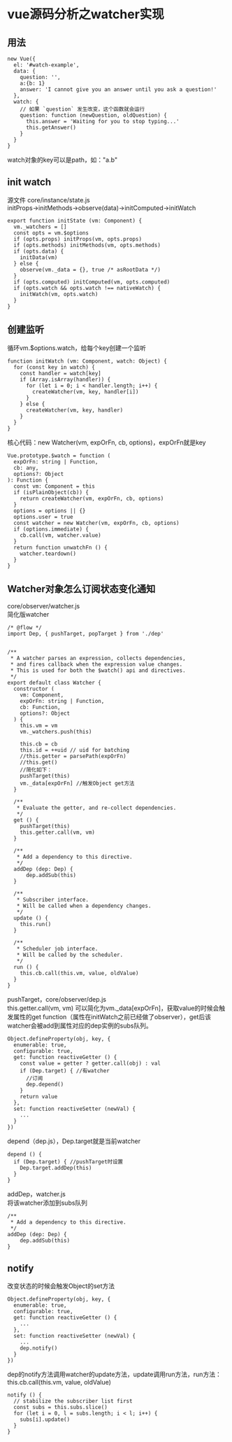 # vue源码分析之watcher实现
## 用法
```
new Vue({
  el: '#watch-example',
  data: {
    question: '',
    a:{b: 1}
    answer: 'I cannot give you an answer until you ask a question!'
  },
  watch: {
    // 如果 `question` 发生改变，这个函数就会运行
    question: function (newQuestion, oldQuestion) {
      this.answer = 'Waiting for you to stop typing...'
      this.getAnswer()
    }
  }
}
```
watch对象的key可以是path，如："a.b"
## init watch  
源文件 core/instance/state.js   
initProps->initMethods->observe(data)->initComputed->initWatch
```
export function initState (vm: Component) {
  vm._watchers = []
  const opts = vm.$options
  if (opts.props) initProps(vm, opts.props)
  if (opts.methods) initMethods(vm, opts.methods)
  if (opts.data) {
    initData(vm)
  } else {
    observe(vm._data = {}, true /* asRootData */)
  }
  if (opts.computed) initComputed(vm, opts.computed)
  if (opts.watch && opts.watch !== nativeWatch) {
    initWatch(vm, opts.watch)
  }
}
```
## 创建监听
循环vm.$options.watch，给每个key创建一个监听
```
function initWatch (vm: Component, watch: Object) {
  for (const key in watch) {
    const handler = watch[key]
    if (Array.isArray(handler)) {
      for (let i = 0; i < handler.length; i++) {
        createWatcher(vm, key, handler[i])
      }
    } else {
      createWatcher(vm, key, handler)
    }
  }
}
```
核心代码：new Watcher(vm, expOrFn, cb, options)，expOrFn就是key
```
Vue.prototype.$watch = function (
  expOrFn: string | Function,
  cb: any,
  options?: Object
): Function {
  const vm: Component = this
  if (isPlainObject(cb)) {
    return createWatcher(vm, expOrFn, cb, options)
  }
  options = options || {}
  options.user = true
  const watcher = new Watcher(vm, expOrFn, cb, options)
  if (options.immediate) {
    cb.call(vm, watcher.value)
  }
  return function unwatchFn () {
    watcher.teardown()
  }
}
```
## Watcher对象怎么订阅状态变化通知
core/observer/watcher.js   
简化版watcher
```
/* @flow */
import Dep, { pushTarget, popTarget } from './dep'


/**
 * A watcher parses an expression, collects dependencies,
 * and fires callback when the expression value changes.
 * This is used for both the $watch() api and directives.
 */
export default class Watcher {
  constructor (
    vm: Component,
    expOrFn: string | Function,
    cb: Function,
    options?: Object
  ) {
    this.vm = vm
    vm._watchers.push(this)

    this.cb = cb
    this.id = ++uid // uid for batching
    //this.getter = parsePath(expOrFn)
    //this.get()
    //简化如下：
    pushTarget(this)
    vm._data[expOrFn] //触发Object get方法
  }

  /**
   * Evaluate the getter, and re-collect dependencies.
   */
  get () {
    pushTarget(this)
    this.getter.call(vm, vm)
  }

  /**
   * Add a dependency to this directive.
   */
  addDep (dep: Dep) {
      dep.addSub(this)
  }

  /**
   * Subscriber interface.
   * Will be called when a dependency changes.
   */
  update () {
    this.run()
  }

  /**
   * Scheduler job interface.
   * Will be called by the scheduler.
   */
  run () {
    this.cb.call(this.vm, value, oldValue)
  }
}
```
pushTarget，core/observer/dep.js   
this.getter.call(vm, vm) 可以简化为vm._data[expOrFn]，获取value的时候会触发属性的get function（属性在initWatch之前已经做了observer），get后该watcher会被add到属性对应的dep实例的subs队列。
```
Object.defineProperty(obj, key, {
  enumerable: true,
  configurable: true,
  get: function reactiveGetter () {
    const value = getter ? getter.call(obj) : val
    if (Dep.target) { //有watcher
      //订阅
      dep.depend()
    }
    return value
  },
  set: function reactiveSetter (newVal) {
    ...
  }
})
```
depend（dep.js），Dep.target就是当前watcher
```
depend () {
  if (Dep.target) { //pushTarget时设置
    Dep.target.addDep(this)
  }
}
```
addDep，watcher.js    
将该watcher添加到subs队列
```
/**
 * Add a dependency to this directive.
 */
addDep (dep: Dep) {
    dep.addSub(this)
}
```
## notify
改变状态的时候会触发Object的set方法
```
Object.defineProperty(obj, key, {
  enumerable: true,
  configurable: true,
  get: function reactiveGetter () {
    ...
  },
  set: function reactiveSetter (newVal) {
    ...
    dep.notify()
  }
})
```
dep的notify方法调用watcher的update方法，update调用run方法，run方法：this.cb.call(this.vm, value, oldValue)
```
notify () {
  // stabilize the subscriber list first
  const subs = this.subs.slice()
  for (let i = 0, l = subs.length; i < l; i++) {
    subs[i].update()
  }
}
```
